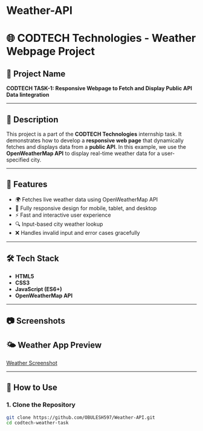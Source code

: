 # Weather-API
# 🌐 CODTECH Technologies - Weather Webpage Project

## 📌 Project Name
**CODTECH TASK-1: Responsive Webpage to Fetch and Display Public API Data Iintegration**

---

## 🧾 Description

This project is a part of the **CODTECH Technologies** internship task. It demonstrates how to develop a **responsive web page** that dynamically fetches and displays data from a **public API**. In this example, we use the **OpenWeatherMap API** to display real-time weather data for a user-specified city.

---

## 🚀 Features

- 🌍 Fetches live weather data using OpenWeatherMap API  
- 📱 Fully responsive design for mobile, tablet, and desktop  
- ⚡ Fast and interactive user experience  
- 🔍 Input-based city weather lookup  
- ❌ Handles invalid input and error cases gracefully

---

## 🛠 Tech Stack

- **HTML5**  
- **CSS3**  
- **JavaScript (ES6+)**  
- **OpenWeatherMap API**

---

## 📷 Screenshots

## 🌤️ Weather App Preview

[Weather Screenshot](.TASK-!/image.png)



---

## 🔑 How to Use

### 1. Clone the Repository

```bash
git clone https://github.com/OBULESH597/Weather-API.git
cd codtech-weather-task
